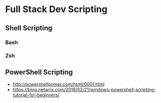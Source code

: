 # Full Stack Dev Scripting

## Shell Scripting
### Bash
### Zsh

## PowerShell Scripting
- http://powershellprimer.com/html/0001.html
- https://blog.netwrix.com/2018/02/21/windows-powershell-scripting-tutorial-for-beginners/
